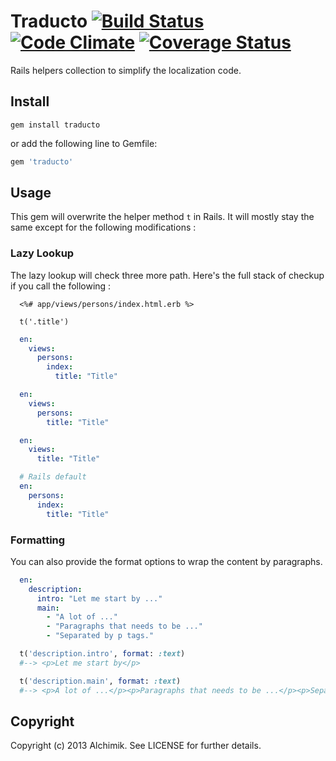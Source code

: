 Traducto [![Build Status](https://secure.travis-ci.org/alchimikweb/traducto.png?branch=master)](http://travis-ci.org/alchimikweb/traducto) [![Code Climate](https://codeclimate.com/github/alchimikweb/traducto.png)](https://codeclimate.com/github/alchimikweb/traducto) [![Coverage Status](https://coveralls.io/repos/alchimikweb/traducto/badge.png)](https://coveralls.io/r/alchimikweb/traducto)
===============

Rails helpers collection to simplify the localization code.

Install
-------

```
gem install traducto
```

or add the following line to Gemfile:

```ruby
gem 'traducto'
```

Usage
-----

This gem will overwrite the helper method ```t``` in Rails. It will mostly stay the same except for the following modifications :

### Lazy Lookup
The lazy lookup will check three more path. Here's the full stack of checkup if you call the following :

```erb
  <%# app/views/persons/index.html.erb %>

  t('.title')
```

```yaml
  en:
    views:
      persons:
        index:
          title: "Title"
```

```yaml
  en:
    views:
      persons:
        title: "Title"
```

```yaml
  en:
    views:
      title: "Title"
```

```yaml
  # Rails default
  en:
    persons:
      index:
        title: "Title"
```

### Formatting
You can also provide the format options to wrap the content by paragraphs.

```yaml
  en:
    description:
      intro: "Let me start by ..."
      main:
        - "A lot of ..."
        - "Paragraphs that needs to be ..."
        - "Separated by p tags."
```

```ruby
  t('description.intro', format: :text)
  #--> <p>Let me start by</p>

  t('description.main', format: :text)
  #--> <p>A lot of ...</p><p>Paragraphs that needs to be ...</p><p>Separated by p tags.</p>
```


Copyright
---------

Copyright (c) 2013 Alchimik. See LICENSE for further details.
